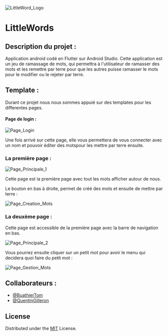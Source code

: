 

![LittleWord_Logo](https://user-images.githubusercontent.com/97435667/223672992-1b340f00-3841-44f1-b77b-2f41cabc044d.png)


# LittleWords

## Description du projet :

Application android codé en Flutter sur Android Studio. Cette application est un jeu de ramassage de mots, qui permettra à l'utilisateur de ramasser des mots et les remettre par terre pour que les autres puisse ramasser le mots pour le modifier ou le rejeter par terre.



## Template :

Durant ce projet nous nous sommes appuié sur des templates pour les differentes pages.

#### Page de login :

![Page_Login](https://user-images.githubusercontent.com/97435667/223670999-de01976c-db3a-4932-93e5-b120779e758e.png)

Une fois arrivé sur cette page, elle vous permettera de vous connecter avec un nom et pouvoir éditer des motspour les mettre par terre ensuite.

### La première page :

![Page_Principale_1](https://user-images.githubusercontent.com/97435667/223671581-e721c427-80fa-4d5f-9c2d-a164fb94032a.png)

Cette page est la première page avec tout les mots afficher autour de nous. 

Le bouton en bas à droite, permet de créé des mots et ensuite de mettre par terre :

![Page_Creation_Mots](https://user-images.githubusercontent.com/97435667/223671973-bfd20c5c-b82b-4de8-a944-8a819afb9d13.png)

### La deuxème page :

Cette page est accessible de la première page avec la barre de navigation en bas. 

![Page_Principale_2](https://user-images.githubusercontent.com/97435667/223672210-d3f6e2bf-31ea-407b-b15f-69ebc239d80d.png)

Vous pourrez ensuite cliquer sur un petit mot pour avoir le menu qui decidera quoi faire du petit mot :

![Page_Gestion_Mots](https://user-images.githubusercontent.com/97435667/223672518-4a49c828-869b-4345-b57a-98dcded5afeb.png)



## Collaborateurs :

- [@BuathierTom](https://github.com/BuathierTom)
- [@QuentinGilleron](https://github.com/QuentinGilleron)


## License
Distributed under the [MIT](https://choosealicense.com/licenses/mit/) License.


